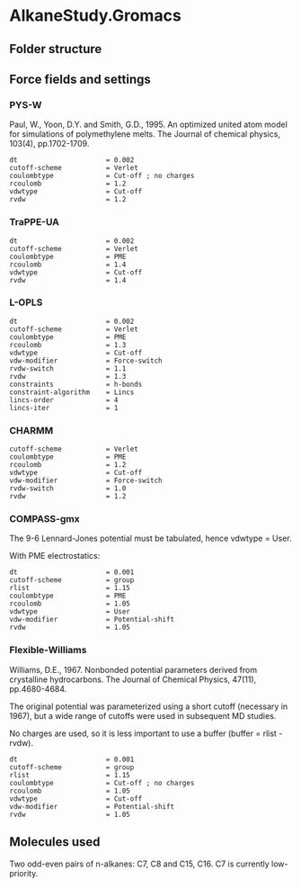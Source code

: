 # AlkaneStudy.Gromacs

## Folder structure


## Force fields and settings

### PYS-W
Paul, W., Yoon, D.Y. and Smith, G.D., 1995. An optimized united atom model for simulations of polymethylene melts. The Journal of chemical physics, 103(4), pp.1702-1709.

```
dt                      = 0.002
cutoff-scheme           = Verlet
coulombtype             = Cut-off ; no charges
rcoulomb                = 1.2
vdwtype                 = Cut-off
rvdw                    = 1.2
```

### TraPPE-UA
```
dt                      = 0.002
cutoff-scheme           = Verlet
coulombtype             = PME
rcoulomb                = 1.4
vdwtype                 = Cut-off
rvdw                    = 1.4
```
### L-OPLS
```
dt                      = 0.002
cutoff-scheme           = Verlet
coulombtype             = PME
rcoulomb                = 1.3
vdwtype                 = Cut-off
vdw-modifier            = Force-switch
rvdw-switch             = 1.1
rvdw                    = 1.3
constraints             = h-bonds
constraint-algorithm    = Lincs
lincs-order             = 4
lincs-iter              = 1
```
### CHARMM
```
cutoff-scheme           = Verlet
coulombtype             = PME
rcoulomb                = 1.2
vdwtype                 = Cut-off
vdw-modifier            = Force-switch
rvdw-switch             = 1.0
rvdw                    = 1.2
```

### COMPASS-gmx
The 9-6 Lennard-Jones potential must be tabulated, hence vdwtype = User.

With PME electrostatics:

```
dt                      = 0.001
cutoff-scheme           = group
rlist                   = 1.15
coulombtype             = PME
rcoulomb                = 1.05
vdwtype                 = User
vdw-modifier            = Potential-shift
rvdw                    = 1.05
```

### Flexible-Williams

Williams, D.E., 1967. Nonbonded potential parameters derived from crystalline hydrocarbons. The Journal of Chemical Physics, 47(11), pp.4680-4684.

The original potential was parameterized using a short cutoff (necessary in 1967), but a wide range of cutoffs were used in subsequent MD studies.

No charges are used, so it is less important to use a buffer (buffer = rlist - rvdw).

```
dt                      = 0.001
cutoff-scheme           = group
rlist                   = 1.15
coulombtype             = Cut-off ; no charges
rcoulomb                = 1.05
vdwtype                 = Cut-off
vdw-modifier            = Potential-shift
rvdw                    = 1.05
```


## Molecules used
Two odd-even pairs of n-alkanes: C7, C8 and C15, C16. C7 is currently low-priority. 
